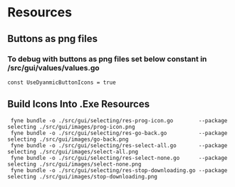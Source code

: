 
# Resources

## Buttons as png files


### To debug with buttons as png files set below constant in /src/gui/values/values.go
```
const UseDyanmicButtonIcons = true
```



## Build Icons Into .Exe Resources
```
 fyne bundle -o ./src/gui/selecting/res-prog-icon.go        --package selecting ./src/gui/images/prog-icon.png
 fyne bundle -o ./src/gui/selecting/res-go-back.go          --package selecting ./src/gui/images/go-back.png
 fyne bundle -o ./src/gui/selecting/res-select-all.go       --package selecting ./src/gui/images/select-all.png
 fyne bundle -o ./src/gui/selecting/res-select-none.go      --package selecting ./src/gui/images/select-none.png
 fyne bundle -o ./src/gui/selecting/res-stop-downloading.go --package selecting ./src/gui/images/stop-downloading.png
```


